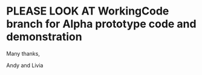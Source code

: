 # PLEASE LOOK AT WorkingCode branch for Alpha prototype code and demonstration

Many thanks, 

Andy and Livia

